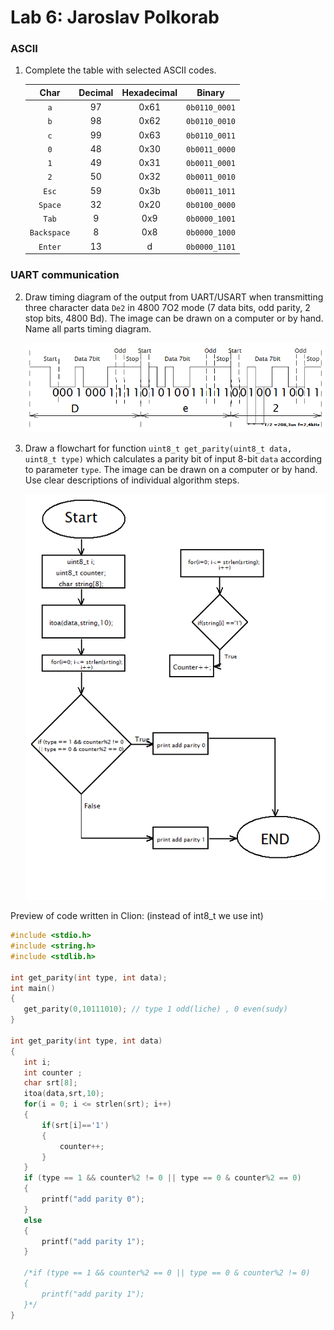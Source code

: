 # Lab 6: Jaroslav Polkorab

### ASCII

1. Complete the table with selected ASCII codes.

   | **Char** | **Decimal** | **Hexadecimal** | **Binary** |
   | :-: | :-: | :-: | :-: |
   | `a` | 97 | 0x61 | `0b0110_0001` |
   | `b` | 98 | 0x62 | `0b0110_0010` |
   | `c` | 99 | 0x63 | `0b0110_0011` |
   | `0` | 48 | 0x30 | `0b0011_0000` |
   | `1` | 49 | 0x31 | `0b0011_0001` |
   | `2` | 50 | 0x32 | `0b0011_0010` |
   | `Esc` | 59 | 0x3b | `0b0011_1011` |
   | `Space` | 32 | 0x20 | `0b0100_0000` |
   | `Tab` | 9 | 0x9 | `0b0000_1001` |
   | `Backspace` | 8 | 0x8 | `0b0000_1000` |
   | `Enter` | 13 | d | `0b0000_1101` |

### UART communication

2. Draw timing diagram of the output from UART/USART when transmitting three character data `De2` in 4800 7O2 mode (7 data bits, odd parity, 2 stop bits, 4800&nbsp;Bd). The image can be drawn on a computer or by hand. Name all parts timing diagram.

   ![your figure](https://github.com/Polkorabjaroslav/Digital-electronics-2/blob/main/Obrazky/DE2_uart.png)

3. Draw a flowchart for function `uint8_t get_parity(uint8_t data, uint8_t type)` which calculates a parity bit of input 8-bit `data` according to parameter `type`. The image can be drawn on a computer or by hand. Use clear descriptions of individual algorithm steps.

   ![your figure](https://github.com/Polkorabjaroslav/Digital-electronics-2/blob/main/Obrazky/digicigi_diagram.png)
   
Preview of code written in Clion:
(instead of int8_t we use int)
 ```c
#include <stdio.h>
#include <string.h>
#include <stdlib.h>

int get_parity(int type, int data);
int main()
{
    get_parity(0,10111010); // type 1 odd(liche) , 0 even(sudy)
}

int get_parity(int type, int data)
{
    int i;
    int counter ;
    char srt[8];
    itoa(data,srt,10);
    for(i = 0; i <= strlen(srt); i++)
    {
        if(srt[i]=='1')
        {
            counter++;
        }
    }
    if (type == 1 && counter%2 != 0 || type == 0 & counter%2 == 0)
    {
        printf("add parity 0");
    }
    else
    {
        printf("add parity 1");
    }

    /*if (type == 1 && counter%2 == 0 || type == 0 & counter%2 != 0)
    {
        printf("add parity 1");
    }*/
}
 ```
